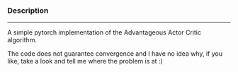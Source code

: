 ### Description
---

A simple pytorch implementation of the Advantageous Actor Critic algorithm.

The code does not guarantee convergence and I have no idea why, if you like, take a look and tell me where the problem is at :)
